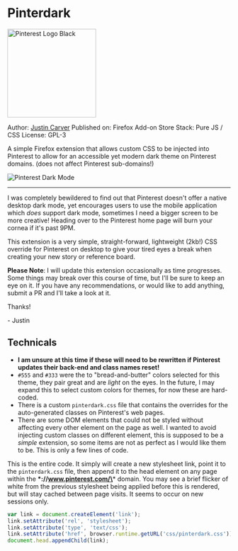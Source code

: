 
# Pinterdark


<img src="https://i.imgur.com/mZUZUDN.png" alt="Pinterest Logo Black" width="200"/>

Author: [Justin Carver](https://justincarver.work)
Published on: Firefox Add-on Store
Stack: Pure JS / CSS
License: GPL-3


A simple Firefox extension that allows custom CSS to be injected into Pinterest to allow for an accessible yet modern dark theme on Pinterest domains. (does not affect Pinterest sub-domains!)

![Pinterest Dark Mode](https://i.imgur.com/HaKFp0I.png)

---
I was completely bewildered to find out that Pinterest doesn't offer a native desktop dark mode, yet encourages users to use the mobile application which *does* support dark mode, sometimes I need a bigger screen to be more creative! Heading over to the Pinterest home page will burn your cornea if it's past 9PM.

This extension is a very simple, straight-forward, lightweight (2kb!) CSS override for Pinterest on desktop to give your tired eyes a break when creating your new story or reference board.

**Please Note**: I will update this extension occasionally as time progresses. Some things may break over this course of time, but I'll be sure to keep an eye on it. If you have any recommendations, or would like to add anything, submit a PR and I'll take a look at it.

Thanks!

\- Justin

## Technicals
- **I am unsure at this time if these will need to be rewritten if Pinterest updates their back-end and class names reset!**
- `#555` and `#333` were the to "bread-and-butter" colors selected for this theme, they pair great and are *light* on the eyes. In the future, I may expand this to select custom colors for themes, for now these are hard-coded.
- There is a custom `pinterdark.css` file that contains the overrides for the auto-generated classes on Pinterest's web pages. 
- There are some DOM elements that could not be styled without affecting every other element on the page as well. I wanted to avoid injecting custom classes on different element, this is supposed to be a *simple* extension, so some items are not as perfect as I would like them to be. This is only a few lines of code. 

This is the entire code. It simply will create a new stylesheet link, point it to the `pinterdark.css` file, then append it to the head element on any page within the **\*://www.pinterest.com/\*** domain. You may see a brief flicker of white from the previous stylesheet being applied before this is rendered, but will stay cached between page visits. It seems to occur on new sessions only.

```js
var link = document.createElement('link');
link.setAttribute('rel', 'stylesheet');
link.setAttribute('type', 'text/css');
link.setAttribute('href', browser.runtime.getURL('css/pinterdark.css'));
document.head.appendChild(link);
```